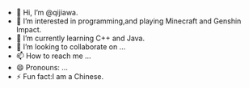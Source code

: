 - 👋 Hi, I’m @qijiawa.
- 👀 I’m interested in programming,and playing Minecraft and Genshin Impact.
- 🌱 I’m currently learning C++ and Java.
- 💞️ I’m looking to collaborate on ...
- 📫 How to reach me ...
- 😄 Pronouns: ...
- ⚡ Fun fact:I am a Chinese.

<!---
qijiawa/qijiawa is a ✨ special ✨ repository because its `README.md` (this file) appears on your GitHub profile.
You can click the Preview link to take a look at your changes.
--->
